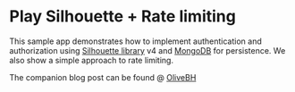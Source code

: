 # Play Silhouette + Rate limiting

This sample app demonstrates how to implement authentication and authorization using [Silhouette library](http://silhouette.mohiva.com/) v4
and [MongoDB](https://www.mongodb.com/) for persistence. We also show a simple approach to rate limiting.

The companion blog post can be found @ [OliveBH](http://olivebh.com/blog.html)
